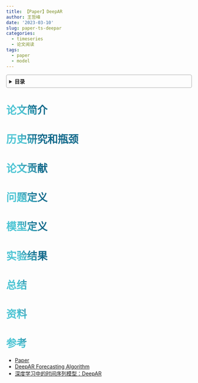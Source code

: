 ```yaml
---
title: 【Paper】DeepAR
author: 王哲峰
date: '2023-03-10'
slug: paper-ts-deepar
categories:
  - timeseries
  - 论文阅读
tags:
  - paper
  - model
---
```


<style>
h1 {
    background-color: #2B90B6;
    background-image: linear-gradient(45deg, #4EC5D4 10%, #146b8c 20%);
    background-size: 100%;
    -webkit-background-clip: text;
    -moz-background-clip: text;
    -webkit-text-fill-color: transparent;
    -moz-text-fill-color: transparent;
}
h2 {
    background-color: #2B90B6;
    background-image: linear-gradient(45deg, #4EC5D4 10%, #146b8c 20%);
    background-size: 100%;
    -webkit-background-clip: text;
    -moz-background-clip: text;
    -webkit-text-fill-color: transparent;
    -moz-text-fill-color: transparent;
}
h3 {
    background-color: #2B90B6;
    background-image: linear-gradient(45deg, #4EC5D4 10%, #146b8c 20%);
    background-size: 100%;
    -webkit-background-clip: text;
    -moz-background-clip: text;
    -webkit-text-fill-color: transparent;
    -moz-text-fill-color: transparent;
}
details {
    border: 1px solid #aaa;
    border-radius: 4px;
    padding: .5em .5em 0;
}
summary {
    font-weight: bold;
    margin: -.5em -.5em 0;
    padding: .5em;
}
details[open] {
    padding: .5em;
}
details[open] summary {
    border-bottom: 1px solid #aaa;
    margin-bottom: .5em;
}
</style>

<details><summary>目录</summary><p>

- [论文简介](#论文简介)
- [历史研究和瓶颈](#历史研究和瓶颈)
- [论文贡献](#论文贡献)
- [问题定义](#问题定义)
- [模型定义](#模型定义)
- [实验结果](#实验结果)
- [总结](#总结)
- [资料](#资料)
- [参考](#参考)
</p></details><p></p>


# 论文简介



# 历史研究和瓶颈


# 论文贡献



# 问题定义



# 模型定义


# 实验结果


# 总结


# 资料


# 参考

* [Paper](https://arxiv.org/pdf/1704.04110.pdf)
* [DeepAR Forecasting Algorithm](https://docs.aws.amazon.com/sagemaker/latest/dg/deepar.html)
* [深度学习中的时间序列模型：DeepAR](https://mp.weixin.qq.com/s/58ZxgFiXqT4efdfygm_t9g)
